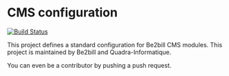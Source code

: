 # CMS configuration

[![Build Status](https://travis-ci.org/be2bill/cms-configuration.svg?branch=master)](https://travis-ci.org/be2bill/cms-configuration)

This project defines a standard configuration for Be2bill CMS modules.
This project is maintained by Be2bill and Quadra-Informatique.

You can even be a contributor by pushing a push request.

